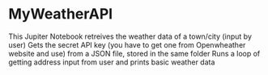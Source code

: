 # MyWeatherAPI
This Jupiter Notebook retreives the weather data of a town/city (input by user)
Gets the secret API key (you have to get one from Openwheather website and use) from a JSON file, stored in the same folder
Runs a loop of getting address input from user and prints basic weather data
